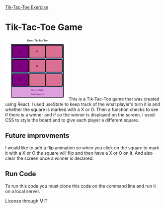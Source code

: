 <a href="https://github.com/TennWilliams/tiktactoe_game"> Tik-Tac-Toe Exercise </a>
# Tik-Tac-Toe Game
<img src="Screenshot.png" width="200" height="200">
This is a Tik-Tac-Toe game that was created using React.  I used useState to keep track of the what player's turn it is and whether the square is marked with a X or O.  Then a function checks to see if there is a winner and if so the winner is displayed on the screen.  I used CSS to style the board and to give each player a different square.

## Future improvments 
I would like to add a flip amination so when you click on the square to mark it with a X or O the square will flip and then have a X or O on it.  And also clear the screen once a winner is declared.

## Run Code
To run this code you must clone this code on the command line and run it on a local server.

License through MIT
